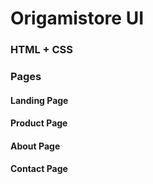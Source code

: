 # Origamistore UI

### HTML + CSS

### Pages

#### Landing Page

#### Product Page

#### About Page

#### Contact Page
